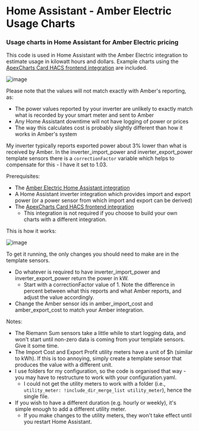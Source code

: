 # Home Assistant - Amber Electric Usage Charts
### Usage charts in Home Assistant for Amber Electric pricing

This code is used in Home Assistant with the Amber Electric integration to estimate usage in kilowatt hours and dollars. Example charts using the [ApexCharts Card HACS frontend integration](https://github.com/RomRider/apexcharts-card) are included.

![image](https://user-images.githubusercontent.com/25993713/234173654-b3e60742-90cc-4252-ad6d-4c55a3100b57.png)

Please note that the values will not match exactly with Amber's reporting, as:
* The power values reported by your inverter are unlikely to exactly match what is recorded by your smart meter and sent to Amber
* Any Home Assistant downtime will not have logging of power or prices
* The way this calculates cost is probably slightly different than how it works in Amber's system

My inverter typically reports exported power about 3% lower than what is received by Amber. In the inverter_import_power and inverter_export_power template sensors there is a `correctionFactor` variable which helps to compensate for this - I have it set to 1.03.

Prerequisites:
* The [Amber Electric Home Assistant integration](https://www.home-assistant.io/integrations/amberelectric)
* A Home Assistant inverter integration which provides import and export power (or a power sensor from which import and export can be derived)
* The [ApexCharts Card HACS frontend integration](https://github.com/RomRider/apexcharts-card)
  * This integration is not required if you choose to build your own charts with a different integration.

This is how it works:

![image](https://user-images.githubusercontent.com/25993713/234204375-b9f81c18-eafd-474c-b0d1-4f0732b42857.png)

To get it running, the only changes you should need to make are in the template sensors.
* Do whatever is required to have inverter_import_power and inverter_export_power return the power in kW.
  * Start with a correctionFactor value of 1. Note the difference in percent between what this reports and what Amber reports, and adjust the value accordingly.
* Change the Amber sensor ids in amber_import_cost and amber_export_cost to match your Amber integration.

Notes: 
* The Riemann Sum sensors take a little while to start logging data, and won't start until non-zero data is coming from your template sensors. Give it some time.
* The Import Cost and Export Profit utility meters have a unit of $h (similar to kWh). If this is too annoying, simply create a template sensor that produces the value with a different unit.
* I use folders for my configuration, so the code is organised that way - you may have to restructure to work with your configuration.yaml.
  * I could not get the utility meters to work with a folder (i.e., `utility_meter: !include_dir_merge_list utility_meter`), hence the single file.
* If you wish to have a different duration (e.g. hourly or weekly), it's simple enough to add a different utility meter.
  * If you make changes to the utility meters, they won't take effect until you restart Home Assistant.

